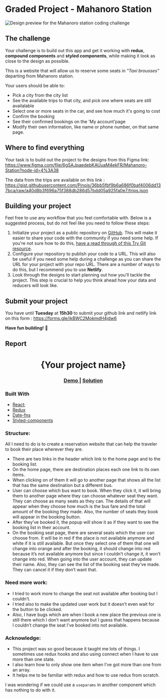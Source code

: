 # Graded Project - Mahanoro Station

![Design preview for the Mahanoro station coding challenge](./design/1.png)

## The challenge

Your challenge is to build out this app and get it working with **redux**, **compound components** and **styled components**, while making it look as close to the design as possible.

This is a website that will allow us to reserve some seats in _"Taxi brousses"_ departing from Mahanoro station.

Your users should be able to:

- Pick a city from the city list
- See the available trips to that city, and pick one where seats are still availalable
- Select one or more seats in the car, and see how much it's going to cost
- Confirm the booking
- See their confirmed bookings on the 'My account'page
- Modify their own information, like name or phone number, on that same page.

## Where to find everything

Your task is to build out the project to the designs from this Figma link: https://www.figma.com/file/6gSAJpaedebKAUuaM4ekFR/Mahanoro-Station?node-id=4%3A38

The data from the trips are available on this link : https://gist.githubusercontent.com/Pinois/36bb5fbf9b6a686f0baf4006dd137bca/raw/a40d8b3f696a75f388db286d57bdd05a925fa0e7/trips.json

## Building your project

Feel free to use any workflow that you feel comfortable with. Below is a suggested process, but do not feel like you need to follow these steps:

1. Initialize your project as a public repository on [GitHub](https://github.com/). This will make it easier to share your code with the community if you need some help. If you're not sure how to do this, [have a read through of this Try Git resource](https://try.github.io/).
2. Configure your repository to publish your code to a URL. This will also be useful if you need some help during a challenge as you can share the URL for your project with your repo URL. There are a number of ways to do this, but I recommend you to use **Netlify**.
3. Look through the designs to start planning out how you'll tackle the project. This step is crucial to help you think ahead how your data and reducers will look like.

## Submit your project

You have until **Tuesday** at **15h30** to submit your github link and netlify link on this form : https://forms.gle/ikBWC2MokmdH4jdw6

**Have fun building!** 🚀



## Report

<h1 align="center">{Your project name}</h1>

<div align="center">
  <h3>
    <a href="https://mahanoro-station-noeline.netlify.app/">
      Demo
    </a>
    <span> | </span>
    <a href="https://github.com/vakodrazan/mahanoro-station">
      Solution
    </a>
  </h3>
</div>

### Built With

<!-- This section should list any major frameworks that you built your project using. Here are a few examples.-->

-   [React](https://reactjs.org/);
-   [Redux](https://redux.js.org/)
-   [Date-fns](https://date-fns.org/)
-   [Styled-components](https://styled-components.com/)

### Structure: 

All I need to do is to create a reservation website that can help the traveler to book their place wherever they are.

- There are two links in the header which link to the home page and to the booking list.
- On the home page, there are destination places each one link to its own items. 
- When clicking on of them it will go to another page that shows all the list that has the same destination but a different bus. 
- User can choose which bus want to book. When they click it, it will bring them to another page where they can choose whatever seat they want. They can choose as many seats as they can. The details of that will appear when they choose how much is the bus fare and the total amount of the booking they made. Also, the number of seats they book will appear in the booking button.
- After they’ve booked it, the popup will show it as if they want to see the booking list in their account. 
- On the booking seat page, there are several seats which the user can choose from. It will be in red if the place is not available anymore and white if it is still available. But once they select one of them that one will change into orange and after the booking, it should change into red because it’s not available anymore but since I couldn’t change it, it won’t change into red.
When going into the user account, they can update their name. Also, they can see the list of the booking seat they’ve made. They can cancel it if they don’t want that.

### Need more work:

- I tried to work more to change the seat not available after booking but I couldn’t. 
- I tried also to make the updated user work but it doesn’t even wait for the button to be clicked.
- Also, I have bugs which are when I book a new place the previous one is still there which I don’t want anymore but I guess that happens because I couldn’t change the seat I’ve booked into not available.

### Acknowledge:

- This project was so good because it taught me lots of things. I sometimes use redux hooks and also using connect when I have to use more than one state.
- I also learn how to only show one item when I’ve got more than one from an array. 
- It helps me to be familiar with redux and how to use redux from scratch.

I was wondering if we could use a `useparams` in another component which has nothing to do with it.